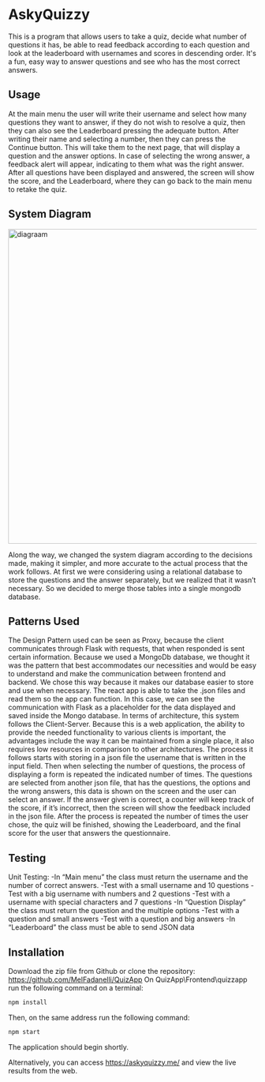 # AskyQuizzy

This is a program that allows users to take a quiz, decide what number of questions it has, be able to read feedback according to each question and look at the leaderboard with usernames and scores in descending order. It's a fun, easy way to answer questions and see who has the most correct answers.

## Usage

At the main menu the user will write their username and select how many questions they want to answer, if they do not wish to resolve a quiz, then they can also see the Leaderboard pressing the adequate button. After writing their name and selecting a number, then they can press the Continue button. This will take them to the next page, that will display a question and the answer options. In case of selecting the wrong answer, a feedback alert will appear, indicating to them what was the right answer. After all questions have been displayed and answered, the screen will show the score, and the Leaderboard, where they can go back to the main menu to retake the quiz.

## System Diagram

<img width="638" alt="diagraam" src="https://github.com/MelFadanelli/QuizApp/assets/69481052/0c9fb044-d7ca-48c3-9a90-6c0fa0de668d">

Along the way, we changed the system diagram according to the decisions made, making it simpler, and more accurate to the actual process that the work follows. At first we were considering using a relational database to store the questions and the answer separately, but we realized that it wasn’t necessary. So we decided to merge those tables into a single mongodb database.

## Patterns Used

The Design Pattern used can be seen as Proxy, because the client communicates through Flask with requests, that when responded is sent certain information. Because we used a MongoDb database, we thought it was the pattern that best accommodates our necessities and would be easy to understand and make the communication between frontend and backend. We chose this way because it makes our database easier to store and use when necessary. The react app is able to take the .json files and read them so the app can function. In this case, we can see the communication with Flask as a placeholder for the data displayed and saved inside the Mongo database. 
In terms of architecture, this system follows the Client-Server. Because this is a web application, the ability to provide the needed functionality to various clients is important, the advantages include the way it can be maintained from a single place, it also requires low resources in comparison to other architectures.
The process it follows starts with storing in a json file the username that is written in the input field. Then when selecting the number of questions, the process of displaying a form is repeated the indicated number of times. The questions are selected from another json file, that has the questions, the options and the wrong answers, this data is shown on the screen and the user can select an answer. If the answer given is correct, a counter will keep track of the score, if it’s incorrect, then the screen will show the feedback included in the json file. After the process is repeated the number of times the user chose, the quiz will be finished, showing the Leaderboard, and the final score for the user that answers the questionnaire.

## Testing

Unit Testing:
-In “Main menu” the class must return the username and the number of correct answers.
	-Test with a small username and 10 questions
	-Test with a big username with numbers and 2 questions
	-Test with a username with special characters and 7 questions
-In “Question Display” the class must return the question and the multiple options
	-Test with a question and small answers
	-Test with a question and big answers
-In “Leaderboard” the class must be able to send JSON data

## Installation

Download the zip file from Github or clone the repository: https://github.com/MelFadanelli/QuizApp 
On QuizApp\Frontend\quizzapp run the following command on a terminal:
```bash
npm install
```
Then, on the same address run the following command:
```bash
npm start
```
The application should begin shortly.

Alternatively, you can access https://askyquizzy.me/ and view the live results from the web. 


